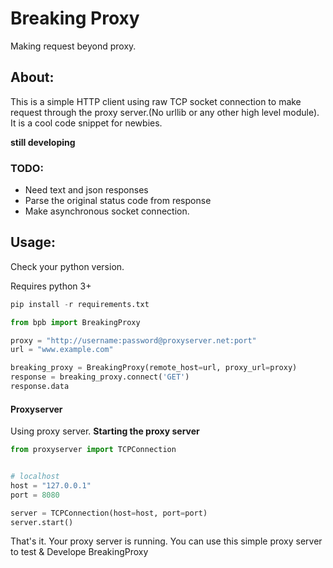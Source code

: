 # Breaking Proxy
Making request beyond proxy.

## About:
This is a simple HTTP client using raw TCP socket connection to make request through the proxy server.(No urllib or any other high level module). It is a cool code snippet for newbies. 

**still developing**


### TODO:
- Need text and json responses
- Parse the original status code from response
- Make asynchronous socket connection.

## Usage:
Check your python version.

Requires python 3+

```python
pip install -r requirements.txt
```


```python
from bpb import BreakingProxy

proxy = "http://username:password@proxyserver.net:port"
url = "www.example.com"

breaking_proxy = BreakingProxy(remote_host=url, proxy_url=proxy)
response = breaking_proxy.connect('GET')
response.data
```

#### Proxyserver

Using proxy server.
**Starting the proxy server**

```python
from proxyserver import TCPConnection


# localhost
host = "127.0.0.1"
port = 8080

server = TCPConnection(host=host, port=port)
server.start()
```
That's it. Your proxy server is running.
You can use this simple proxy server to test & Develope BreakingProxy